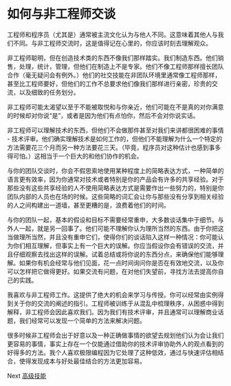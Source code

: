 # 如何与非工程师交谈

工程师和程序员（尤其是）通常被主流文化认为与他人不同。这意味着其他人与我们不同。与非工程师交流时，这是值得记在心里的，你应该时刻去理解观众。

非工程师聪明，但在创造技术类的东西不像我们那样踏实。我们制造东西。他们销售，处理，统计，管理，但他们在制造上不是专家。他们不像工程师那样擅长团队合作（毫无疑问会有例外。）他们的社交技能在非团队环境里通常像工程师那样，甚至比工程师要好，但他们的工作不总要求他们像我们那样进行亲密，珍贵的交流，以及细致的任务划分。

非工程师可能太渴望以至于不能被取悦和与你亲近，他们可能在不是真的对你满意的时候却对你说“是”，或者是因为他们有点怕你，然后不会对你说实话。

非工程师可以理解技术的东西，但他们不会做那件甚至对我们来讲都很困难的事情 - 技术评审。他们确实理解技术是如何工作的，但他们不能理解为什么一个特定的方法需要花三个月而另一种方法要花三天。（毕竟，程序员对这种估计也感到事多得可怕。）这相当于一个巨大的和他们协作的机会。

与你的团队交谈时，你会不假思索地使用某种程度上的简略表达方式，一种简单的语言更有效率，因为你通常对技术或者特别是你的产品会有许多的共享经验。对于那些没有这些共享经验的人不使用简略表达方式是需要作出一些努力的，特别是你团队内部的人员也在场的时候。这些简略的词汇会让你与那些没有分享到相关经验的人之间构建出一道墙，甚至更糟的是，浪费着他们的时间。

与你的团队一起，基本的假设和目标不需要经常重申，大多数谈话集中于细节。与外人一起，就是另一回事了。他们可能不理解你认为理所当然的东西。由于你把这当做理所当然，并且没有重申它们，使得你们的谈话陷入这样一种情况：你可能认为你们相互理解，但事实上有一个巨大的误解。你应当假设你会有错误的交流，并且仔细观察去找出这样的误解。试着总结或将你说的东西分点，来确保他们能够理解。如果你有机会经常与他们见面，花一点时间询问你是否在有效地交流，以及你可以怎样把它做得更好。如果交流有问题，在对他们失望前，寻找方法去提高你自己的实践。

我喜欢与非工程师工作。这提供了绝大的机会来学习与传授。你可以经常由实例得到关于你的交流的阐述的指引。工程师被训练于从混乱中梳理秩序，从困惑中得到解释，非工程师会因此喜欢我们。因为我们有技术评审，并且通常可以理解商业话题，我们经常可以发现一个简单的方法来解决问题。

很多时候非工程师会出于好意以及一种正确做事情的欲望去规划他们认为会让我们更容易的事情，事实上存在一个仅能通过借助你的技术评审协助外人的观点看到的好得多的方法。我个人喜欢极限编程因为它处理了这种低效，通过与快速评估相结合，使得发现成本与好处最佳结合的方法更加容易。

Next [高级技能](../../3-Advanced)
